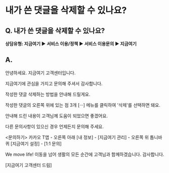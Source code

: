 # 내가 쓴 댓글을 삭제할 수 있나요?

**Q. 내가 쓴 댓글을 삭제할 수 있나요?**
--------------------------

**상담유형: 지금여기 **▶ 서비스 이용/정책 ▶ 서비스 이용문의 ▶ 지금여기****

**A.**
------

안녕하세요. 지금여기 고객센터입니다.  
  
지금여기에 관심을 가지고 문의해 주셔서 감사합니다.  
  
작성한 댓글 삭제하는 방법을 안내해 드릴게요.  
  
작성한 댓글의 오른쪽 위에 있는 점 3개 [···] 메뉴를 클릭하여 '삭제'를 선택하면 돼요.  
  
안내해 드린 내용이 고객님께 도움이 되었으면 좋겠어요.  
  
다른 문의사항이 있으신 경우 언제든지 문의해 주세요.

<문의하기> 카카오 T앱 - 오른쪽 아래 [내 정보] - [지금여기 관리] - 오른쪽 위 톱니바퀴 [지금여기 설정] - [1:1 문의]  
  
We move life! 이동을 넘어 생활의 모든 순간에 고객님과 함께하겠습니다. 감사합니다.  
  
[지금여기 고객센터 드림]
